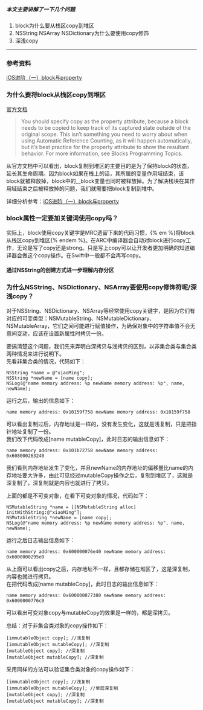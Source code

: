 ##### 本文主要讲解了一下几个问题
1. block为什么要从栈区copy到堆区
2. NSString NSArray NSDictionary为什么要使用copy修饰
3. 深浅copy

-----

### 参考资料
[iOS进阶（一）block与property](https://www.jianshu.com/p/3c0dd2cbb509)

### 为什么要将block从栈区copy到堆区

[官方文档](https://developer.apple.com/library/ios/documentation/Cocoa/Conceptual/ProgrammingWithObjectiveC/WorkingwithBlocks/WorkingwithBlocks.html#//apple_ref/doc/uid/TP40011210-CH8-SW12)    
> You should specify copy as the property attribute, because a block needs to be copied to keep track of its captured state outside of the original scope. This isn’t something you need to worry about when using Automatic Reference Counting, as it will happen automatically, but it’s best practice for the property attribute to show the resultant behavior. For more information, see Blocks Programming Topics.

从官方文档中可以看出，block复制到堆区的主要目的是为了保持block的状态，延长其生命周期。因为block如果在栈上的话，其所属的变量作用域结束，该block就被释放掉，block中的__block变量也同时被释放掉。为了解决栈块在其作用域结束之后被释放掉的问题，我们就需要把block复制到堆中。  

详细分析参考：[iOS进阶（一）block与property](https://www.jianshu.com/p/3c0dd2cbb509)  

### block属性一定要加关键词使用copy吗？

实际上，block使用copy关键字是MRC遗留下来的代码习惯，{% em %}将block从栈区copy到堆区{% endem %}。在ARC中编译器会自动对block进行copy工作，无论是写了copy还是strong。只是写上copy可以让开发者更加明确的知道编译器会做这个copy操作。在Swift中一般都不会再写copy。

    
#### 通过NSString的创建方式进一步理解内存分区


### 为什么NSString、NSDictionary、NSArray要使用copy修饰符呢/深浅copy？

对于NSString、NSDictionary、NSArray等经常使用copy关键字，是因为它们有对应的可变类型：NSMutableString、NSMutableDictionary、NSMutableArray，它们之间可能进行赋值操作，为确保对象中的字符串值不会无意间变动，应该在设置新属性时拷贝一份。

要搞清楚这个问题，我们先来弄明白深拷贝与浅拷贝的区别，以非集合类与集合类两种情况来进行说明下。  
先看非集合类的情况，代码如下：

```
NSString *name = @"xiaoMing";
NSString *newName = [name copy];
NSLog(@"name memory address: %p newName memory address: %p", name, newName);
```
运行之后，输出的信息如下：

```
name memory address: 0x10159f758 newName memory address: 0x10159f758
```
可以看出复制过后，内存地址是一样的，没有发生变化，这就是浅复制，只是把指针地址复制了一份。  
我们改下代码改成[name mutableCopy]，此时日志的输出信息如下：
```
name memory address: 0x101b72758 newName memory address: 0x608000263240
```
我们看到内存地址发生了变化，并且newName的内存地址的偏移量比name的内存地址要大许多，由此可见经过mutableCopy操作之后，复制到堆区了，这就是深复制了，深复制就是内容也就进行了拷贝。

上面的都是不可变对象，在看下可变对象的情况，代码如下：
```
NSMutableString *name = [[NSMutableString alloc] initWithString:@"xiaoMing"];
NSMutableString *newName = [name copy];
NSLog(@"name memory address: %p newName memory address: %p", name, newName);
```
运行之后日志输出信息如下：
```
name memory address: 0x600000076e40 newName memory address: 0x6000000295e0
```
从上面可以看出copy之后，内存地址不一样，且都存储在堆区了，这是深复制，内容也就进行拷贝。  
在把代码改成[name mutableCopy]，此时日志的输出信息如下：
```
name memory address: 0x600000077380 newName memory address: 0x6000000776c0
```
可以看出可变对象copy与mutableCopy的效果是一样的，都是深拷贝。

总结：对于非集合类对象的copy操作如下：
```
[immutableObject copy]; //浅复制
[immutableObject mutableCopy]; //深复制
[mutableObject copy]; //深复制
[mutableObject mutableCopy]; //深复制
```
采用同样的方法可以验证集合类对象的copy操作如下：
```
[immutableObject copy]; //浅复制
[immutableObject mutableCopy]; //单层深复制
[mutableObject copy]; //深复制
[mutableObject mutableCopy]; //深复制
```